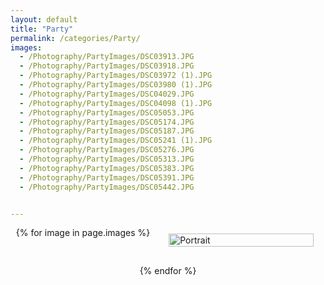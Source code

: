 ```yaml
---
layout: default
title: "Party"
permalink: /categories/Party/
images:
  - /Photography/PartyImages/DSC03913.JPG
  - /Photography/PartyImages/DSC03918.JPG
  - /Photography/PartyImages/DSC03972 (1).JPG
  - /Photography/PartyImages/DSC03980 (1).JPG
  - /Photography/PartyImages/DSC04029.JPG
  - /Photography/PartyImages/DSC04098 (1).JPG
  - /Photography/PartyImages/DSC05053.JPG
  - /Photography/PartyImages/DSC05174.JPG
  - /Photography/PartyImages/DSC05187.JPG
  - /Photography/PartyImages/DSC05241 (1).JPG
  - /Photography/PartyImages/DSC05276.JPG
  - /Photography/PartyImages/DSC05313.JPG
  - /Photography/PartyImages/DSC05383.JPG
  - /Photography/PartyImages/DSC05391.JPG
  - /Photography/PartyImages/DSC05442.JPG


---
```


<div class="category-images">
    {% for image in page.images %}
        <div class="category">
            <a href="{{ image }}" >
                <img src="{{ image }}" alt="Portrait">
            </a>
        </div>
    {% endfor %}
</div>

<style>
  .category-images {
  display: flex;
  flex-wrap: wrap;
  gap: 20px;
  justify-content: center; /* Center the categories */
}

.category {
  position: relative;
  overflow: hidden;
  flex: 1 1 calc(50% - 20px); /* Increased size to 50% width */
  max-width: calc(50% - 20px); /* Ensure it scales up to a larger size */
  box-sizing: border-box;
  margin: 10px;
  transition: transform 0.3s;
}

@media (max-width: 768px) {
  .category {
    flex: 1 1 calc(90% - 20px); /* Full width on smaller screens */
    max-width: calc(90% - 20px);
  }
}

.category:hover {
  transform: scale(1.05);
}

.category img {
  width: 100%;
  height: auto;
  display: block;
  transition: transform 0.3s;
}

.category:hover img {
  transform: scale(1.1);
}

.category h2 {
  position: absolute;
  top: 50%;
  left: 50%;
  transform: translate(-50%, -50%);
  color: white;
  background-color: rgba(0, 0, 0, 0.5);
  padding: 10px;
  margin: 0;
  text-align: center;
  font-size: 1.5em;
  width: 100%;
  box-sizing: border-box;
  transition: background-color 0.3s;
}

.category:hover h2 {
  background-color: rgba(0, 0, 0, 0.7);
}

</style>